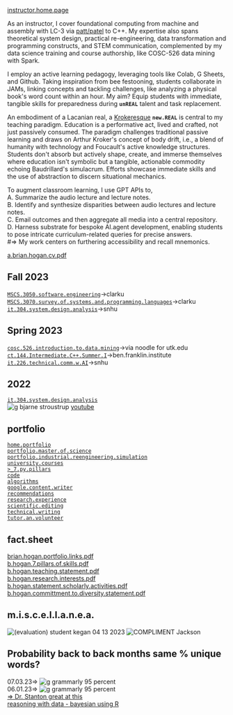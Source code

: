 [instructor.home.page](https://github.com/bbe2/instructor.brian)  

As an instructor, I cover foundational computing from machine and assembly with LC-3 via [patt/patel](https://www.mheducation.com/highered/product/introduction-computing-systems-bits-gates-c-c-beyond-patt-patel/M9781260150537.html) to C++. My expertise also spans theoretical system design, practical re-engineering, data transformation and programming constructs, and STEM communication, complemented by my data science training and course authorship, like COSC-526 data mining with Spark.

I employ an active learning pedagogy, leveraging tools like Colab, G Sheets, and Github. Taking inspiration from bee festooning, students collaborate in JAMs, linking concepts and tackling challenges, like analyzing a physical book's word count within an hour. My aim? Equip students with immediate, tangible skills for preparedness during **`unREAL`** talent and task replacement.

An embodiment of a Lacanian real, a [Krokeresque](https://books.google.com/books?hl=en&lr=&id=kihLEAAAQBAJ&oi=fnd&pg=PP1&dq=kroker+technology+of+the+new+real&ots=ToOQ2Gin0M&sig=UcVo6hKR9ytEUls5MYfygvG8cVQ#v=onepage&q=kroker%20technology%20of%20the%20new%20real&f=false) **`new.REAL`** is central to my teaching paradigm. Education is a performative act, lived and crafted, not just passively consumed. The paradigm challenges traditional passive learning and draws on Arthur Kroker's concept of body drift, i.e., a blend of humanity with technology and Foucault's active knowledge structures. Students don't absorb but actively shape, create, and immerse themselves where education isn't symbolic but a tangible, actionable commodity echoing Baudrillard's simulacrum. Efforts showcase immediate skills and the use of abstraction to discern situational mechanics. 

To augment classroom learning, I use GPT APIs to,  
A.	Summarize the audio lecture and lecture notes.  
B.	Identify and synthesize disparities between audio lectures and lecture notes.  
C.	Email outcomes and then aggregate all media into a central repository.  
D.	Harness substrate for bespoke AI.agent development, enabling students to pose intricate curriculum-related queries for precise answers.   
#=> My work centers on furthering accessibility and recall mnemonics. 


[a.brian.hogan.cv.pdf](https://github.com/bbe2/instructor.brian/files/12614623/a.brian.hogan.cv.pdf)  

## Fall 2023  
[`MSCS.3050.software.engineering`](https://github.com/bbe2/instructor.brian/tree/mscs.3050.systems.engineering)->clarku  
[`MSCS.3070.survey.of.systems.and.programming.languages`](https://github.com/bbe2/instructor.brian/tree/mscs.3070.survey.of.systems.and.programming.languages)->clarku  
[`it.304.system.design.analysis`](https://github.com/bbe2/instructor.brian/tree/it.304.fall.2023)->snhu    

## Spring 2023  
[`cosc.526.introduction.to.data.mining`](https://github.com/bbe2/professor/tree/cosc.526.intro.to.data.Mining.utk.edu)->via noodle for utk.edu  
[`ct.144.Intermediate.C++.Summer.I`](https://github.com/bbe2/professor/tree/ct.144.intermedat.C%2B%2B)->ben.franklin.institute  
[`it.226.technical.comm.w.AI`](https://github.com/bbe2/professor/tree/it.226.technical.communication.w.ai)->snhu  

## 2022  
[`it.304.system.design.analysis`](https://github.com/bbe2/IT.304.Fall.2022)  
![g bjarne stroustrup](https://github.com/bbe2/professor/assets/59778456/8b4ddce9-6598-4f4a-b1d4-65291057900a) [youtube](https://www.youtube.com/watch?v=uTxRF5ag27A&t=1s)  

## portfolio  
[`home.portfolio`](https://github.com/bbe2/portfolio)  
[`portfolio.master.of.science`](https://github.com/bbe2/portfolio/tree/master_portfolio)  
[`portfolio.industrial.reengineering.simulation`](https://github.com/bbe2/portfolio/tree/reengineering)  
[`university.courses`](https://github.com/bbe2/instructor.brian)  
[`>_7.py.pillars`](https://github.com/bbe2/portfolio/tree/%3E_7_Pillars_of_Python)   
[`code`](https://github.com/bbe2/portfolio/tree/code)  
[`algorithms`](https://github.com/bbe2/professor.full.brain/tree/algorithms)  
[`google.content.writer`](https://github.com/bbe2/portfolio/tree/tech_curriculum_an_GwG)  
[`recommendations`](https://github.com/bbe2/portfolio/tree/reference_recommend)    
[`research.experience`](https://github.com/bbe2/portfolio/tree/research_experience )  
[`scientific.editing`](https://github.com/bbe2/portfolio/tree/scientific_edit)  
[`technical.writing`](https://github.com/bbe2/portfolio/tree/tech_write)  
[`tutor.an.volunteer`](https://github.com/bbe2/portfolio/tree/tutor_volunteer)  

## fact.sheet    
[brian.hogan.portfolio.links.pdf](https://github.com/bbe2/instructor.brian/files/12552187/brian.hogan.portfolio.links.pdf)  
[b.hogan.7.pillars.of.skills.pdf](https://github.com/bbe2/instructor.brian/files/12529580/7.pillars.of.skills.pdf)  
[b.hogan.teaching.statement.pdf](https://github.com/bbe2/instructor.brian/files/12529585/brian.hogan.teaching.statement.pdf)  
[b.hogan.research.interests.pdf](https://github.com/bbe2/instructor.brian/files/12529583/brian.hogan.research.interests.pdf)  
[b.hogan.statement.scholarly.activities.pdf](https://github.com/bbe2/instructor.brian/files/12529584/brian.hogan.statement.scholarly.activities.pdf)   
[b.hogan.committment.to.diversity.statement.pdf](https://github.com/bbe2/instructor.brian/files/12529581/brian.hogan.committment.to.diversity.statement.pdf)  

## m.i.s.c.e.l.l.a.n.e.a.  
![(evaluation) student kegan 04 13 2023](https://github.com/bbe2/professor/assets/59778456/356cefc6-475e-472f-8b75-e23c5b5b38b9)
![COMPLIMENT Jackson](https://github.com/bbe2/professor/assets/59778456/55b15676-2ea6-490f-9bc1-86e85acf230a)  


## Probability back to back months same % unique words?  
07.03.23=> ![g grammarly 95 percent](https://github.com/bbe2/professor.full.brain/assets/59778456/ad5d8a3e-212d-43db-b0ed-3268f2f31e1a)  
06.01.23=> ![g grammarly 95 percent](https://github.com/bbe2/professor.full.brain/assets/59778456/ad5d8a3e-212d-43db-b0ed-3268f2f31e1a)  
[=> Dr. Stanton great at this](https://scholar.google.com/citations?hl=en&user=0UPnd6oAAAAJ)  
[reasoning with data - bayesian using R](https://www.amazon.com/Reasoning-Data-Introduction-Traditional-Statistics/dp/1462530265/ref=sr_1_1?crid=30HT063V488UM&keywords=stanton+statistics&qid=1694036862&sprefix=stanton+statistic%2Caps%2C125&sr=8-1)
